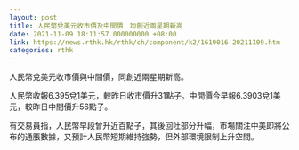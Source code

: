 ```yaml
---
layout: post
title: 人民幣兌美元收市價及中間價　均創近兩星期新高
date: 2021-11-09 18:11:57.000000000 +08:00
link: https://news.rthk.hk/rthk/ch/component/k2/1619016-20211109.htm
categories: rthk
---
```


人民幣兌美元收市價與中間價，同創近兩星期新高。

人民幣收報6.395兌1美元，較昨日收市價升31點子。中間價今早報6.3903兌1美元，較昨日中間價升56點子。

有交易員指，人民幣早段曾升近百點子，其後回吐部分升幅，市場關注中美即將公布的通脹數據，又預計人民幣短期維持強勢，但外部環境限制上升空間。
